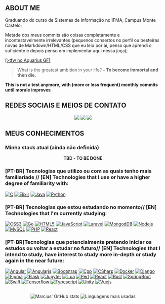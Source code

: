 <!--
**AlexandrinoMaranhao/AlexandrinoMaranhao** is a ✨ _special_ ✨ repository because its `README.md` (this file) appears on your GitHub profile.
Here are some ideas to get you started:
- 🔭 I’m currently working on ...
- 🌱 I’m currently learning ...
- 👯 I’m looking to collaborate on ...
- 🤔 I’m looking for help with ...
- 💬 Ask me about ...
- 📫 How to reach me: ...
- 😄 Pronouns: ...
- ⚡ Fun fact: ...
-->

<h2><b>ABOUT ME</b></h1>
<div>
 <p>Graduando do curso de Sistemas de Informação no IFMA, Campus Monte Castelo;</p>
 <p>Metade dos meus commits são coisas completamente e incontestavelmente irrelevantes (pequenos consertos no perfil ou besteiras novas de Markdown/HTML/CSS que eu leio por aí, penso que aprendi o suficiente e depois   penso em implementar aqui nessa joça);</p>
 <p></p>
 <a href="https://open.spotify.com/intl-pt/track/0HZlND4giwzgolBpaNIRGV" target="_blank"> [>tfw no Aquarius GF]</a>
</div>
 <p></p>

> What is the greatest ambition in your life?
> **- To become immortal and then die.**

**This is not a test anymore, with (more or less frequent) monthly commits until morale improves**

<h2><b>REDES SOCIAIS E MEIOS DE CONTATO</b></h2>
<div align="center">
 <a href="https://www.instagram.com/alexandrinma/"><img src="https://img.shields.io/badge/Instagram-730F8A?style=for-the-badge&logo=instagram&logoColor=gold" target="_blank"/></a>
 <!--
 <a href="https://www.linkedin.com/in/my linkedin/"><img src="https://img.shields.io/badge/LinkedIn-0077B5?style=for-the-badge&logo=linkedin&logoColor=gold" target="_blank"/></a>
 -->
 <a href="https://bsky.app/profile/nihilistinslz.bsky.social"><img src="https://img.shields.io/badge/Bluesky-0285FF.svg?style=for-the-badge&logo=Bluesky&logoColor=gold" target="_blank"/></a>
 <a href="mailto:marciojunior949@gmail.com"><img src="https://img.shields.io/badge/Gmail-D14836?style=for-the-badge&logo=gmail&logoColor=gold" target="_blank"/></a>
</div> 


<h2><b>MEUS CONHECIMENTOS</b></h2>

### Minha stack atual (ainda não definida)
 <div align="center">
  <p><strong>TBD - TO BE DONE</strong></p>
 </div>

### [PT-BR] Tecnologias que utilizo ou com as quais tenho mais familiariade // [EN] Technologies that I use or have a higher degree of familiarity with:
[![C](https://img.shields.io/badge/C-00599C?style=for-the-badge&logo=c&logoColor=gold)](https://github.com/AlexandrinoMaranhao)
[![Elixir](https://img.shields.io/badge/Elixir-100000?style=for-the-badge&logo=elixir&logoColor=gold)](https://github.com/AlexandrinoMaranhao)
[![Java](https://img.shields.io/badge/Java-ED8B00?style=for-the-badge&logo=openjdk&logoColor=black)](https://github.com/AlexandrinoMaranhao)
[![Python](https://img.shields.io/badge/Python-00000F?style=for-the-badge&logo=python&logoColor=gold)](https://github.com/AlexandrinoMaranhao)

### [PT-BR] Tecnologias que estou estudando no momento// [EN] Technologies that I'm currently studying:
[![CSS3](https://img.shields.io/badge/CSS3-1572B6?style=for-the-badge&logo=css3&logoColor=gold)](https://github.com/AlexandrinoMaranhao)
[![Go](https://img.shields.io/badge/Go-00ADD8?style=for-the-badge&logo=go&logoColor=gold)](https://github.com/AlexandrinoMaranhao)
[![HTML5](https://img.shields.io/badge/HTML5-E34F26?style=for-the-badge&logo=html5&logoColor=gold)](https://github.com/AlexandrinoMaranhao)
[![JavaScript](https://img.shields.io/badge/JavaScript-323330?style=for-the-badge&logo=javascript&logoColor=gold)](https://github.com/AlexandrinoMaranhao)
[![Laravel](https://img.shields.io/badge/Laravel-FF2D20?style=for-the-badge&logo=laravel&logoColor=gold)](https://github.com/AlexandrinoMaranhao)
[![MongodDB](https://img.shields.io/badge/MongoDB-4EA94B?style=for-the-badge&logo=mongodb&logoColor=gold)](https://github.com/AlexandrinoMaranhao)
[![Nodejs](https://img.shields.io/badge/Node.js-43853D?style=for-the-badge&logo=node.js&logoColor=gold)](https://github.com/AlexandrinoMaranhao)
[![MySQL](https://img.shields.io/badge/MySQL-00000F?style=for-the-badge&logo=mysql&logoColor=gold)](https://github.com/AlexandrinoMaranhao)
[![PHP](https://img.shields.io/badge/PHP-777BB4?style=for-the-badge&logo=php&logoColor=gold)](https://github.com/AlexandrinoMaranhao)
[![React](https://img.shields.io/badge/React-20232A?style=for-the-badge&logo=react&logoColor=gold)](https://github.com/AlexandrinoMaranhao)

### [PT-BR]Tecnologias que potencialmente pretendo iniciar os estudos ou voltar a estudar no futuro// [EN] Technologies that I intend to study, have interest to study more in-depth or study again in the near future:
[![Angular](https://img.shields.io/badge/Angular-DD0031?style=for-the-badge&logo=angular&logoColor=gold)](https://github.com/AlexandrinoMaranhao)
[![Angularjs](https://img.shields.io/badge/AngularJS-E23237?style=for-the-badge&logo=angularjs&logoColor=gold)](https://github.com/AlexandrinoMaranhao)
[![Bootstrap](https://img.shields.io/badge/Bootstrap-563D7C?style=for-the-badge&logo=bootstrap&logoColor=gold)](https://github.com/AlexandrinoMaranhao)
[![Cpp](https://img.shields.io/badge/C%2B%2B-00599C?style=for-the-badge&logo=c%2B%2B&logoColor=gold)](https://github.com/AlexandrinoMaranhao)
[![CSharp](https://img.shields.io/badge/C%23-239120?style=for-the-badge&logo=c-sharp&logoColor=gold)](https://github.com/AlexandrinoMaranhao)
[![Docker](https://img.shields.io/badge/Docker-100000?style=for-the-badge&logo=docker&logoColor=gold)](https://github.com/AlexandrinoMaranhao)
[![Django](https://img.shields.io/badge/Django-092E20?style=for-the-badge&logo=django&logoColor=gold)](https://github.com/AlexandrinoMaranhao)
[![Figma](https://img.shields.io/badge/Figma-F24E1E?style=for-the-badge&logo=figma&logoColor=gold)](https://github.com/AlexandrinoMaranhao)
[![Flask](https://img.shields.io/badge/Flask-000000?style=for-the-badge&logo=flask&logoColor=gold)](https://github.com/AlexandrinoMaranhao)
[![Jupyter](https://img.shields.io/badge/Jupyter-F37626.svg?&style=for-the-badge&logo=Jupyter&logoColor=gold)](https://github.com/AlexandrinoMaranhao)
[![Lua](https://img.shields.io/badge/Lua-2C2D72?style=for-the-badge&logo=lua&logoColor=gold)](https://github.com/AlexandrinoMaranhao)
[![Perl](https://img.shields.io/badge/Perl-39457E?style=for-the-badge&logo=perl&logoColor=gold)](https://github.com/AlexandrinoMaranhao)
[![React](https://img.shields.io/badge/React-20232A?style=for-the-badge&logo=react&logoColor=gold)](https://github.com/AlexandrinoMaranhao)
[![Rust](https://img.shields.io/badge/Rust-000000?style=for-the-badge&logo=rust&logoColor=gold)](https://github.com/AlexandrinoMaranhao)
[![SpringBoot](https://img.shields.io/badge/Springboot-6DB33F?style=for-the-badge&logo=springboot&logoColor=gold)](https://github.com/AlexandrinoMaranhao)
[![Swift](https://img.shields.io/badge/Swift-FA7343?style=for-the-badge&logo=swift&logoColor=gold)](https://github.com/AlexandrinoMaranhao)
[![Tensorflow](https://img.shields.io/badge/TensorFlow-FF6F00?style=for-the-badge&logo=TensorFlow&logoColor=gold)](https://github.com/AlexandrinoMaranhao)
[![Typescript](https://img.shields.io/badge/TypeScript-007ACC?style=for-the-badge&logo=typescript&logoColor=gold)](https://github.com/AlexandrinoMaranhao)
[![Unity](https://img.shields.io/badge/Unity-100000?style=for-the-badge&logo=unity&logoColor=gold)](https://github.com/AlexandrinoMaranhao)
[![Vuejs](https://img.shields.io/badge/Vue.js-35495E?style=for-the-badge&logo=vue.js&logoColor=gold)](https://github.com/AlexandrinoMaranhao)

<!-- 
[![]()](https://github.com/AlexandrinoMaranhao)
[![]()](https://github.com/AlexandrinoMaranhao)
[![]()](https://github.com/AlexandrinoMaranhao)
-->

##
 <div align="center">
  
 ![Marcius' GitHub stats](https://github-readme-stats.vercel.app/api?username=alexandrinomaranhao&show_icons=true&count_private=true&theme=neon)
 ![Linguagens mais usadas](https://github-readme-stats.vercel.app/api/top-langs/?username=alexandrinomaranhao&layout=compact&langs_count=8&theme=neon)
 
 </div>

